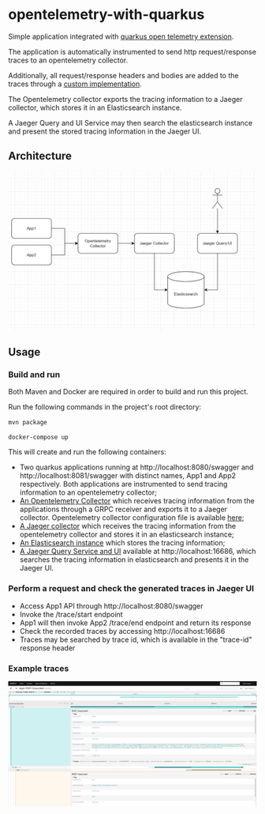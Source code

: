 # opentelemetry-with-quarkus

Simple application integrated
with [quarkus open telemetry extension](https://quarkus.io/guides/opentelemetry).

The application is automatically instrumented to send http request/response traces to an
opentelemetry collector.

Additionally, all request/response headers and bodies are added to the traces through
a [custom implementation](https://github.com/miguel-oliveira/opentelemetry-with-quarkus/blob/master/src/main/java/miguel/quarkus/opentelemetry/RequestResponseInterceptor.java).

The Opentelemetry collector exports the tracing information to a Jaeger collector, which stores it
in an Elasticsearch instance.

A Jaeger Query and UI Service may then search the elasticsearch instance and present the stored
tracing information in the Jaeger UI.

## Architecture

![img.png](architecture.png)

## Usage

### Build and run

Both Maven and Docker are required in order to build and run this project.

Run the following commands in the project's root directory:

````shell
mvn package
````

````shell
docker-compose up
````

This will create and run the following containers:

* Two quarkus applications running at http://localhost:8080/swagger
  and http://localhost:8081/swagger
  with distinct names, App1 and App2 respectively. Both applications are instrumented to send
  tracing information to an opentelemetry collector;
* [An Opentelemetry Collector](https://opentelemetry.io/docs/collector/) which receives tracing
  information from the applications through a GRPC receiver and exports it to a Jaeger collector.
  Opentelemetry collector configuration file is
  available [here](https://github.com/miguel-oliveira/opentelemetry-with-quarkus/blob/main/otel-collector-config.yml);
* [A Jaeger collector](https://www.jaegertracing.io/docs/1.50/deployment/#collector) which receives
  the tracing information from the opentelemetry collector and stores it in an elasticsearch
  instance;
* [An Elasticsearch instance](https://www.elastic.co/elasticsearch) which stores the tracing
  information;
* [A Jaeger Query Service and UI](https://www.jaegertracing.io/docs/1.50/deployment/#query-service--ui)
  available
  at http://localhost:16686, which searches the tracing information in elasticsearch and presents it
  in the Jaeger UI.

### Perform a request and check the generated traces in Jaeger UI

* Access App1 API through http://localhost:8080/swagger
* Invoke the /trace/start endpoint
* App1 will then invoke App2 /trace/end endpoint and return its response
* Check the recorded traces by accessing http://localhost:16686
* Traces may be searched by trace id, which is available in the "trace-id" response header

### Example traces

![img.png](trace_example.png)